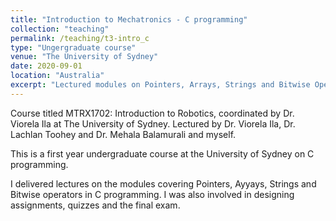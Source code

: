```yaml
---
title: "Introduction to Mechatronics - C programming"
collection: "teaching"
permalink: /teaching/t3-intro_c
type: "Ungergraduate course"
venue: "The University of Sydney"
date: 2020-09-01
location: "Australia"
excerpt: "Lectured modules on Pointers, Arrays, Strings and Bitwise Operators in C programming in Semester 2, 2020."
---
```


Course titled MTRX1702: Introduction to Robotics, coordinated by Dr. Viorela Ila at The University of Sydney. Lectured by Dr. Viorela Ila, Dr. Lachlan Toohey and Dr. Mehala Balamurali and myself.

This is a first year undergraduate course at the University of Sydney on C programming.

I delivered lectures on the modules covering Pointers, Ayyays, Strings and Bitwise operators in C programming.
I was also involved in designing assignments, quizzes and the final exam.